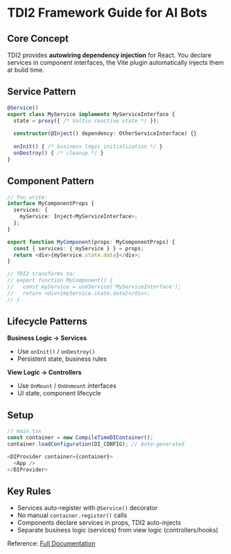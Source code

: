 # TDI2 Framework Guide for AI Bots

## Core Concept
TDI2 provides **autowiring dependency injection** for React. You declare services in component interfaces, the Vite plugin automatically injects them at build time.

## Service Pattern
```typescript
@Service()
export class MyService implements MyServiceInterface {
  state = proxy({ /* Valtio reactive state */ });
  
  constructor(@Inject() dependency: OtherServiceInterface) {}
  
  onInit() { /* business logic initialization */ }
  onDestroy() { /* cleanup */ }
}
```

## Component Pattern
```typescript
// You write:
interface MyComponentProps {
  services: {
    myService: Inject<MyServiceInterface>;
  };
}

export function MyComponent(props: MyComponentProps) {
  const { services: { myService } } = props;
  return <div>{myService.state.data}</div>;
}

// TDI2 transforms to:
// export function MyComponent() {
//   const myService = useService('MyServiceInterface');
//   return <div>{myService.state.data}</div>;
// }
```

## Lifecycle Patterns

**Business Logic → Services**
- Use `onInit()` / `onDestroy()` 
- Persistent state, business rules

**View Logic → Controllers**
- Use `OnMount` / `OnUnmount` interfaces
- UI state, component lifecycle

## Setup
```typescript
// main.tsx
const container = new CompileTimeDIContainer();
container.loadConfiguration(DI_CONFIG); // Auto-generated

<DIProvider container={container}>
  <App />
</DIProvider>
```

## Key Rules
- Services auto-register with `@Service()` decorator
- No manual `container.register()` calls
- Components declare services in props, TDI2 auto-injects
- Separate business logic (services) from view logic (controllers/hooks)

Reference: [Full Documentation](https://7frank.github.io/tdi2/)